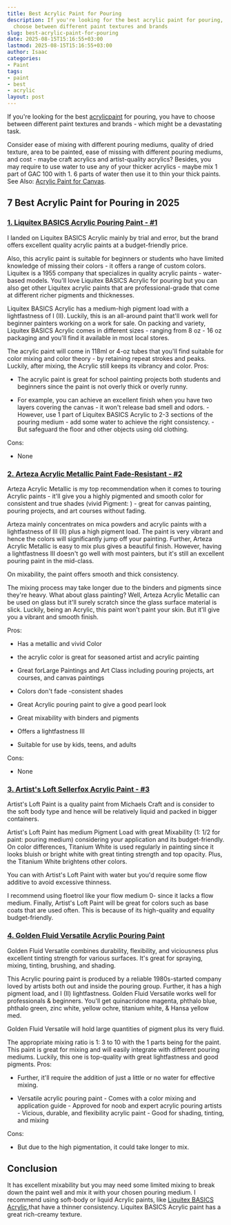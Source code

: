 ```yaml
---
title: Best Acrylic Paint for Pouring
description: If you're looking for the best acrylic paint for pouring, you have to
  choose between different paint textures and brands
slug: best-acrylic-paint-for-pouring
date: 2025-08-15T15:16:55+03:00
lastmod: 2025-08-15T15:16:55+03:00
author: Isaac
categories:
- Paint
tags:
- paint
- best
- acrylic
layout: post
---
```

If you're looking for the best [acrylic](https://pestpolicy.com/best-acrylic-paint-for-canvas/)[paint](https://pestpolicy.com/best-acrylic-paint-for-professional-artists/) for pouring, you have to choose between different paint textures and brands - which might be a devastating task.

Consider ease of mixing with different pouring mediums, quality of dried texture, area to be painted, ease of missing with different pouring mediums, and cost - maybe craft acrylics and artist-quality acrylics? Besides, you may require to use water to use any of your thicker acrylics - maybe mix 1 part of GAC 100 with 1. 6 parts of water then use it to thin your thick paints. See Also: [Acrylic Paint for Canvas](https://pestpolicy.com/best-acrylic-paint-for-canvas/).

##  7 Best Acrylic Paint for Pouring in 2025

###  [1. Liquitex BASICS Acrylic Pouring Paint - #1](https://www.amazon.com/dp/B004M56VU2/?tag=p-policy-20)

I landed on Liquitex BASICS Acrylic mainly by trial and error, but the brand offers excellent quality acrylic paints at a budget-friendly price.

Also, this acrylic paint is suitable for beginners or students who have limited knowledge of missing their colors - it offers a range of custom colors. Liquitex is a 1955 company that specializes in quality acrylic paints - water-based models. You'll love Liquitex BASICS Acrylic for pouring but you can also get other Liquitex acrylic paints that are professional-grade that come at different richer pigments and thicknesses.

Liquitex BASICS Acrylic has a medium-high pigment load with a lightfastness of I (II). Luckily, this is an all-around paint that'll work well for beginner painters working on a work for sale. On packing and variety, Liquitex BASICS Acrylic comes in different sizes - ranging from 8 oz - 16 oz packaging and you'll find it available in most local stores.

The acrylic paint will come in 118ml or 4-oz tubes that you'll find suitable for color mixing and color theory - by retaining repeat strokes and peaks. Luckily, after mixing, the Acrylic still keeps its vibrancy and color.
Pros:

- The acrylic paint is great for school painting projects both students and beginners since the paint is not overly thick or overly runny.

- For example, you can achieve an excellent finish when you have two layers covering the canvas - it won't release bad smell and odors. - However, use 1 part of Liquitex BASICS Acrylic to 2-3 sections of the pouring medium - add some water to achieve the right consistency. - But safeguard the floor and other objects using old clothing.

Cons:

- None

###  [2. Arteza Acrylic Metallic Paint Fade-Resistant - #2](https://www.amazon.com/dp/B082BFFC3Y/?tag=p-policy-20)

Arteza Acrylic Metallic is my top recommendation when it comes to touring Acrylic paints - it'll give you a highly pigmented and smooth color for consistent and true shades (vivid Pigment: ) - great for canvas painting, pouring projects, and art courses without fading.

Arteza mainly concentrates on mica powders and acrylic paints with a lightfastness of III (II) plus a high pigment load. The paint is very vibrant and hence the colors will significantly jump off your painting. Further, Arteza Acrylic Metallic is easy to mix plus gives a beautiful finish. However, having a lightfastness III doesn't go well with most painters, but it's still an excellent pouring paint in the mid-class.

On mixability, the paint offers smooth and thick consistency.

The mixing process may take longer due to the binders and pigments since they're heavy. What about glass painting? Well, Arteza Acrylic Metallic can be used on glass but it'll surely scratch since the glass surface material is slick. Luckily, being an Acrylic, this paint won't paint your skin. But it'll give you a vibrant and smooth finish.

Pros:

- Has a metallic and vivid Color

- the acrylic color is great for seasoned artist and acrylic painting

- Great forLarge Paintings and Art Class including pouring projects, art courses, and canvas paintings

- Colors don't fade -consistent shades

- Great Acrylic pouring paint to give a good pearl look

- Great mixability with binders and pigments

- Offers a lightfastness III

- Suitable for use by kids, teens, and adults

Cons:

- None

###  [3. Artist's Loft Sellerfox Acrylic Paint - #3](https://www.amazon.com/dp/B079TZ5SJD/?tag=p-policy-20)

Artist's Loft Paint is a quality paint from Michaels Craft and is consider to the soft body type and hence will be relatively liquid and packed in bigger containers.

Artist's Loft Paint has medium Pigment Load with great Mixability (1: 1/2 for paint: pouring medium) considering your application and its budget-friendly. On color differences, Titanium White is used regularly in painting since it looks bluish or bright white with great tinting strength and top opacity. Plus, the Titanium White brightens other colors.

You can with Artist's Loft Paint with water but you'd require some flow additive to avoid excessive thinness.

I recommend using floetrol like your flow medium 0- since it lacks a flow medium. Finally, Artist's Loft Paint will be great for colors such as base coats that are used often. This is because of its high-quality and equality budget-friendly.

###  [4. Golden Fluid Versatile Acrylic Pouring Paint](https://www.amazon.com/dp/B0027A3GOI/?tag=p-policy-20)

Golden Fluid Versatile combines durability, flexibility, and viciousness plus excellent tinting strength for various surfaces. It's great for spraying, mixing, tinting, brushing, and shading.

This Acrylic pouring paint is produced by a reliable 1980s-started company loved by artists both out and inside the pouring group. Further, it has a high pigment load, and I (II) lightfastness. Golden Fluid Versatile works well for professionals & beginners. You'll get quinacridone magenta, phthalo blue, phthalo green, zinc white, yellow ochre, titanium white, & Hansa yellow med.

Golden Fluid Versatile will hold large quantities of pigment plus its very fluid.

The appropriate mixing ratio is 1: 3 to 10 with the 1 parts being for the paint. This paint is great for mixing and will easily integrate with different pouring mediums. Luckily, this one is top-quality with great lightfastness and good pigments.
Pros:

- Further, it'll require the addition of just a little or no water for effective mixing.

- Versatile acrylic pouring paint - Comes with a color mixing and application guide - Approved for noob and expert acrylic pouring artists - Vicious, durable, and flexibility acrylic paint - Good for shading, tinting, and mixing

Cons:

- But due to the high pigmentation, it could take longer to mix.

##  Conclusion

It has excellent mixability but you may need some limited mixing to break down the paint well and mix it with your chosen pouring medium. I recommend using soft-body or liquid Acrylic paints, like [Liquitex BASICS Acrylic](https://www.amazon.com/dp/B004M56VU2/?tag=p-policy-20),that have a thinner consistency. Liquitex BASICS Acrylic paint has a great rich-creamy texture.
